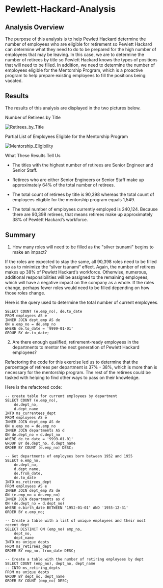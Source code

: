# Pewlett-Hackard-Analysis

## Analysis Overview

The purpose of this analysis is to help Pewlett Hackard determine the number of employees who are eligible for retirement so Pewlett Hackard can determine what they need to do to be prepared for the high number of employees that may be leaving.  In this case, we are to determine the number of retirees by title so Pewlett Hackard knows the types of positions that will need to be filled.  In addition, we need to determine the number of employees eligible for the Mentorship Program, which is a proactive program to help prepare existing employees to fill the positions being vacated.

## Results

The results of this analysis are displayed in the two pictures below.

Number of Retirees by Title

![Retirees_by_Title]()

Partial List of Employees Eligible for the Mentorship Program

![Mentorship_Eligibility]()

What These Results Tell Us

- The titles with the highest number of retirees are Senior Engineer and Senior Staff.
  
- Retirees who are either Senior Engineers or Senior Staff make up approximately 64% of the total number of retirees.

- The total count of retirees by title is 90,398 whereas the total count of employees eligible for the mentorship program equals 1,549.

- The total number of employees currently employed is 240,124.  Because there are 90,398 retirees, that means retirees make up approximately 38% of Pewlett Hackard’s workforce.

## Summary

1. How many roles will need to be filled as the "silver tsunami" begins to make an impact?

If the roles are expected to stay the same, all 90,398 roles need to be filled so as to minimize the “silver tsunami” effect.  Again, the number of retirees makes up 38% of Pewlett Hackard’s workforce.  Otherwise, numerous, additional responsibilities will be assigned to the remaining employees, which will have a negative impact on the company as a whole.  If the roles change, perhaps fewer roles would need to be filled depending on how those roles change.

Here is the query used to determine the total number of current employees.

```
SELECT COUNT (e.emp_no), de.to_date
FROM employees AS e
INNER JOIN dept_emp AS de
ON e.emp_no = de.emp_no
WHERE de.to_date = '9999-01-01'
GROUP BY de.to_date;
```

2. Are there enough qualified, retirement-ready employees in the departments to mentor the next generation of Pewlett Hackard employees?

Refactoring the code for this exercise led us to determine that the percentage of retirees per department is 37% - 38%, which is more than is necessary for the mentorship program.  The rest of the retirees could be tasked with helping to find other ways to pass on their knowledge.

Here is the refactored code:

```
-- create table for current employees by department
SELECT COUNT (e.emp_no),
	de.dept_no,
	d.dept_name
INTO ms_currentees_dept
FROM employees AS e
INNER JOIN dept_emp AS de
ON e.emp_no = de.emp_no
INNER JOIN departments AS d
ON de.dept_no = d.dept_no
WHERE de.to_date = '9999-01-01'
GROUP BY de.dept_no, d.dept_name
ORDER BY COUNT (e.emp_no) DESC;
	
-- Get departments of employees born between 1952 and 1955
SELECT e.emp_no,
	de.dept_no,
	d.dept_name,
	de.from_date,
	de.to_date
INTO ms_retirees_dept
FROM employees AS e
INNER JOIN dept_emp AS de
ON (e.emp_no = de.emp_no)
INNER JOIN departments as d
ON (de.dept_no = d.dept_no)
WHERE e.birth_date BETWEEN '1952-01-01' AND '1955-12-31'
ORDER BY e.emp_no;

-- Create a table with a list of unique employees and their most recent dept
SELECT DISTINCT ON (emp_no) emp_no,
	dept_no,
	dept_name
INTO ms_unique_depts
FROM ms_retirees_dept
ORDER BY emp_no, from_date DESC;

-- Create a table with the number of retiring employees by dept
SELECT COUNT (emp_no), dept_no, dept_name
-- INTO ms_retiring_depts
FROM ms_unique_depts
GROUP BY dept_no, dept_name
ORDER BY COUNT (emp_no) DESC;
```

